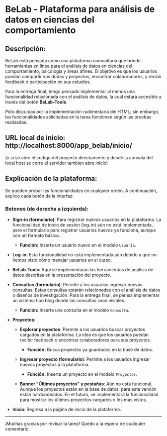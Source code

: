# BeLab - Plataforma para análisis de datos en ciencias del comportamiento

## Descripción:
BeLab está pensada como una plataforma comunitaria que brinde herramientas en línea para el análisis de datos en ciencias del comportamiento, psicología y áreas afines. El objetivo es que los usuarios puedan compartir sus dudas y proyectos, encontrar colaboradores, y recibir feedback o participación en sus estudios.

Para la entrega final, tengo pensado implementar al menos una funcionalidad relacionada con el análisis de datos, la cual estará accesible a través del botón **BeLab-Tools**.

Pido disculpas por la implementación rudimentaria del HTML; sin embargo, las funcionalidades solicitadas en la tarea funcionan según las pruebas realizadas.

## URL local de inicio: http://localhost:8000/app_belab/inicio/
(o si se abre el codigo del proyecto directamente y desde la consola del local host se corre el servidor tambien abre inicio)

## Explicación de la plataforma:

Se pueden probar las funcionalidades en cualquier orden. A continuación, explico cada botón de la interfaz:

### Botones (de derecha a izquierda):

- **Sign-in (formulario)**: Para registrar nuevos usuarios en la plataforma. La funcionalidad de inicio de sesión (log-in) aún no está implementada, pero el formulario para registrar usuarios nuevos ya funciona, aunque con un formato básico.
  - **Función:** Inserta un usuario nuevo en el modelo `Usuario`.

- **Log-in**: Esta funcionalidad no está implementada aún debido a que no hemos visto cómo manejar usuarios en el curso.

- **BeLab-Tools**: Aquí se implementarán las herramientas de análisis de datos descritas en la presentación del proyecto.

- **Consultas (formulario)**: Permite a los usuarios ingresar nuevas consultas. Estas consultas estarán relacionadas con el análisis de datos o diseños de investigación. Para la entrega final, se piensa implementar un sistema tipo blog donde las consultas sean visibles.
  - **Función:** Inserta una consulta en el modelo `Consulta`.

- **Proyectos**:
  - **Explorar proyectos**: Permite a los usuarios buscar proyectos cargados en la plataforma. La idea es que los usuarios puedan recibir feedback o encontrar colaboradores para sus proyectos.
    - **Función:** Busca proyectos ya guardados en la base de datos.
  
  - **Ingresar proyecto (formulario)**: Permite a los usuarios ingresar nuevos proyectos a la plataforma.
    - **Función:** Inserta un proyecto en el modelo `Proyectos`.

  - **Banner "Últimos proyectos" y pestañas**: Aún no está funcional. Aunque los proyectos están en la base de datos, para esta versión están hardcodeados. En el futuro, se implementará la funcionalidad para mostrar los últimos proyectos cargados o los más vistos.

- **Inicio**: Regresa a la página de inicio de la plataforma.

---

¡Muchas gracias por revisar la tarea! Quedo a la espera de cualquier comentario.
